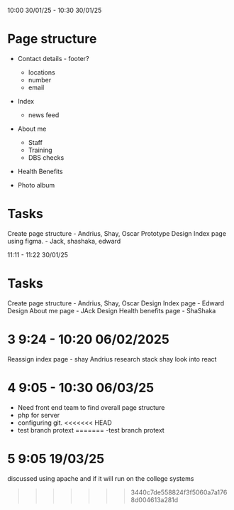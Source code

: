 10:00 30/01/25 - 10:30 30/01/25

# Page structure
- Contact details - footer?
    - locations 
    - number
    - email

- Index
    - news feed

- About me
    - Staff
    - Training
    - DBS checks

- Health Benefits

- Photo album 

# Tasks
Create page structure - Andrius, Shay, Oscar
Prototype Design Index page using figma. - Jack, shashaka, edward




11:11 - 11:22 30/01/25 

# Tasks
Create page structure - Andrius, Shay, Oscar
Design Index page  - Edward
Design About me page - JAck
Design Health benefits page - ShaShaka


# 3 9:24 - 10:20 06/02/2025
Reassign index page - shay
Andrius research stack
shay look into react 

# 4 9:05 - 10:30 06/03/25
- Need front end team to find overall page structure
- php for server
- configuring git.
<<<<<<< HEAD
- test branch protext
=======
-test branch protext

# 5 9:05 19/03/25
discussed using apache and if it will run on the college systems
>>>>>>> 3440c7de558824f3f5060a7a1768d004613a281d
